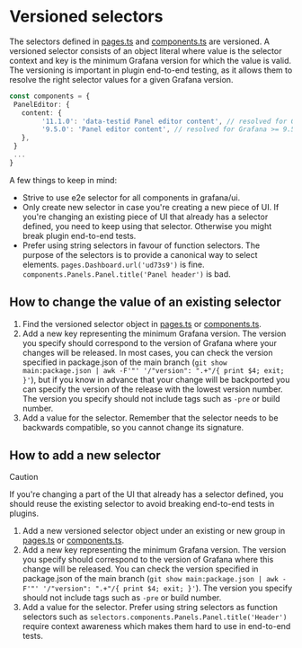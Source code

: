 # Versioned selectors

The selectors defined in [pages.ts](./pages.ts) and [components.ts](./components.ts) are versioned. A versioned selector consists of an object literal where value is the selector context and key is the minimum Grafana version for which the value is valid. The versioning is important in plugin end-to-end testing, as it allows them to resolve the right selector values for a given Grafana version.

```typescript
const components = {
 PanelEditor: {
   content: {
        '11.1.0': 'data-testid Panel editor content', // resolved for Grafana >= 11.1.0
        '9.5.0': 'Panel editor content', // resolved for Grafana >= 9.5.0 <11.1.0
   },
 }
 ...
}
```

A few things to keep in mind:

- Strive to use e2e selector for all components in grafana/ui.
- Only create new selector in case you're creating a new piece of UI. If you're changing an existing piece of UI that already has a selector defined, you need to keep using that selector. Otherwise you might break plugin end-to-end tests.
- Prefer using string selectors in favour of function selectors. The purpose of the selectors is to provide a canonical way to select elements.
  `pages.Dashboard.url('ud73s9')` is fine.
  `components.Panels.Panel.title('Panel header')` is bad.

## How to change the value of an existing selector

1. Find the versioned selector object in [pages.ts](./pages.ts) or [components.ts](./components.ts).
2. Add a new key representing the minimum Grafana version. The version you specify should correspond to the version of Grafana where your changes will be released. In most cases, you can check the version specified in package.json of the main branch (`git show main:package.json | awk -F'"' '/"version": ".+"/{ print $4; exit; }'`), but if you know in advance that your change will be backported you can specify the version of the release with the lowest version number. The version you specify should not include tags such as `-pre` or build number.
3. Add a value for the selector. Remember that the selector needs to be backwards compatible, so you cannot change its signature.

## How to add a new selector

> [!CAUTION]
> If you're changing a part of the UI that already has a selector defined, you should reuse the existing selector to avoid breaking end-to-end tests in plugins.

1. Add a new versioned selector object under an existing or new group in [pages.ts](./pages.ts) or [components.ts](./components.ts).
2. Add a new key representing the minimum Grafana version. The version you specify should correspond to the version of Grafana where this change will be released. You can check the version specified in package.json of the main branch (`git show main:package.json | awk -F'"' '/"version": ".+"/{ print $4; exit; }'`). The version you specify should not include tags such as `-pre` or build number.
3. Add a value for the selector. Prefer using string selectors as function selectors such as `selectors.components.Panels.Panel.title('Header')` require context awareness which makes them hard to use in end-to-end tests.
